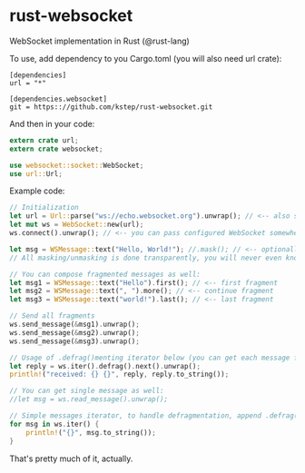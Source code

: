 rust-websocket
==============

WebSocket implementation in Rust (@rust-lang)

To use, add dependency to you Cargo.toml (you will also need url crate):

```
[dependencies]
url = "*"

[dependencies.websocket]
git = https:://github.com/kstep/rust-websocket.git
```

And then in your code:

```rust
extern crate url;
extern crate websocket;

use websocket::socket::WebSocket;
use url::Url;
```

Example code:

```rust
// Initialization
let url = Url::parse("ws://echo.websocket.org").unwrap(); // <-- also supports SSL, just use "wss://" schema
let mut ws = WebSocket::new(url);
ws.connect().unwrap(); // <-- you can pass configured WebSocket somewhere before connecting

let msg = WSMessage::text("Hello, World!"); //.mask(); // <-- optionally turn on automasking
// All masking/unmasking is done transparently, you will never even know about it!

// You can compose fragmented messages as well:
let msg1 = WSMessage::text("Hello").first(); // <-- first fragment
let msg2 = WSMessage::text(", ").more(); // <-- continue fragment
let msg3 = WSMessage::text("world!").last(); // <-- last fragment

// Send all fragments
ws.send_message(&msg1).unwrap();
ws.send_message(&msg2).unwrap();
ws.send_message(&msg3).unwrap();

// Usage of .defrag()menting iterator below (you can get each message fragment by not using it)
let reply = ws.iter().defrag().next().unwrap();
println!("received: {} {}", reply, reply.to_string());

// You can get single message as well:
//let msg = ws.read_message().unwrap();

// Simple messages iterator, to handle defragmentation, append .defrag() after .iter()
for msg in ws.iter() {
    println!("{}", msg.to_string());
}
```

That's pretty much of it, actually.
